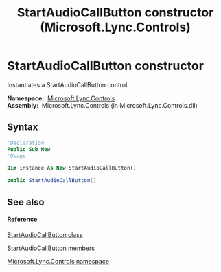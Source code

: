 ﻿---
title: StartAudioCallButton constructor  (Microsoft.Lync.Controls)
TOCTitle: 'StartAudioCallButton constructor '
ms:assetid: M:Microsoft.Lync.Controls.StartAudioCallButton.#ctor_DI_3_UC_OCS14MrefLyncWPF
ms:mtpsurl: https://msdn.microsoft.com/en-us/library/microsoft.lync.controls.startaudiocallbutton_di_3_uc_ocs14mreflyncwpf.startaudiocallbutton_di_3_uc_ocs14mreflyncwpf(v=office.15)
ms:contentKeyID: 48599119
ms.date: 07/28/2014
mtps_version: v=office.15
f1_keywords:
- Microsoft.Lync.Controls.StartAudioCallButton.StartAudioCallButton
dev_langs:
- CSharp
- JScript
- VB
- other
---

# StartAudioCallButton constructor

Instantiates a StartAudioCallButton control.

**Namespace:**  [Microsoft.Lync.Controls](microsoft-lync-controls-namespace_1.md)  
**Assembly:**  Microsoft.Lync.Controls (in Microsoft.Lync.Controls.dll)

## Syntax

``` vb
'Declaration
Public Sub New
'Usage

Dim instance As New StartAudioCallButton()
```

``` csharp
public StartAudioCallButton()
```

## See also

#### Reference

[StartAudioCallButton class](startaudiocallbutton-class-microsoft-lync-controls_1.md)

[StartAudioCallButton members](startaudiocallbutton-members-microsoft-lync-controls_1.md)

[Microsoft.Lync.Controls namespace](microsoft-lync-controls-namespace_1.md)


